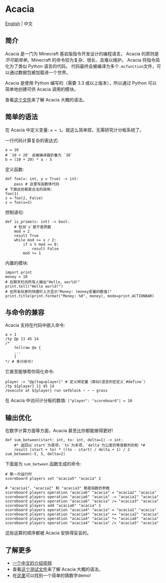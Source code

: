 # Acacia
[English](README.md) | 中文

## 简介
Acacia 是一门为 Minecraft 基岩版指令开发设计的编程语言。
Acacia 的原则是*尽可能简单*。Minecraft 的命令较为复杂、很长、且难以维护。
Acacia 将指令简化为了类似 Python 语言的代码。
代码最终会被编译为多个`.mcfunction`文件，可以通过数据包被加载进一个世界。

Acacia 是使用 Python 编写的（需要 3.3 或以上版本），所以通过 Python 可以
简单地创建可供 Acacia 调用的模块。

查看[这个文件](test/brief.aca)来了解 Acacia 大概的语法。

## 简单的语法
在 Acacia 中定义变量: `a = 1`。就这么简单捏，无需研究计分板系统了。

一行代码计算复杂的表达式:
```
a = 10
# `10 + 20` 会被编译器折叠为 `30`
b = (10 + 20) * a - 5
```

定义函数:
```
def foo(x: int, y = True) -> int:
    pass # 这里写函数体代码
# 下面这些都是合法的调用:
foo(1)
z = foo(2, False)
z = foo(x=3)
```

控制语句:
```
def is_prime(x: int) -> bool:
    # 检测`x`是不是质数
    mod = 2
    result True
    while mod <= x / 2:
        if x % mod == 0:
            result False
        mod += 1
```

内置的模块:
```
import print
money = 10
# 在聊天栏向所有人输出"Hello, world!"
print.tell("Hello world!")
# 在所有玩家的快捷栏上方显示"Money: (money变量的数值)"
print.title(print.format("Money: %0", money), mode=print.ACTIONBAR)
```

## 与命令的兼容
Acacia 支持在代码中嵌入命令:
```
a = 1
/tp @p 11 45 14
/*
    tellraw @a {
    ...
    }
*/ # 多行命令!
```

它甚至能够帮你简化命令:
```
player -> "@p[tag=player]" # 定义绑定量（类似C语言的宏定义`#define`）
/tp ${player} 11 45 14
/execute at ${player} run setblock ~ ~ ~ grass
```

在 Acacia 中访问计分板的数值: `|"player": "scoreboard"| = 10`

## 输出优化
在数字计算方面等方面，Acacia 甚至比你都能做得更好!
```
def sum_between(start: int, to: int, delta=1) -> int:
    #* 返回以`start`为首项，`to`为末项，`delta`为公差的等差数列的和 *#
    result (start + to) * ((to - start) / delta + 1) / 2
sum_between(-5, 5, delta=2)
```

下面是为 `sum_between` 函数生成的命令:
```mcfunction
# 第一次运行时
scoreboard players set "acacia5" "acacia" 2
```
```mcfunction
# "acacia1"，"acacia2" 和 "acacia3" 都是函数的参数
scoreboard players operation "acacia6" "acacia" = "acacia2" "acacia"
scoreboard players operation "acacia6" "acacia" -= "acacia1" "acacia"
scoreboard players operation "acacia6" "acacia" /= "acacia3" "acacia"
scoreboard players add "acacia6" "acacia" 1
scoreboard players operation "acacia4" "acacia" = "acacia1" "acacia"
scoreboard players operation "acacia4" "acacia" += "acacia2" "acacia"
scoreboard players operation "acacia4" "acacia" *= "acacia6" "acacia"
scoreboard players operation "acacia4" "acacia" /= "acacia5" "acacia"
```
这些运算的顺序都被 Acacia 安排得妥妥的。

## 了解更多
- [一个中文的介绍视频](https://www.bilibili.com/video/BV1uR4y167w9)
- 查看[这个测试文件](test/brief.aca)来了解 Acacia 大概的语法。
- 在[这里](test/demo/numguess.aca)可以找到一个简单的猜数字demo!
